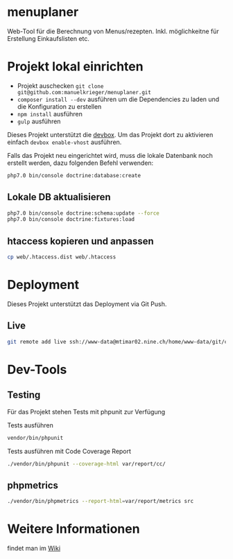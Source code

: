 menuplaner
======
Web-Tool für die Berechnung von Menus/rezepten. Inkl. möglichkeitne für Erstellung Einkaufslisten etc.

# Projekt lokal einrichten
* Projekt auschecken `git clone git@github.com:manuelkrieger/menuplaner.git`
* `composer install --dev` ausführen um die Dependencies zu laden und die Konfiguration zu erstellen
* `npm install` ausführen
* `gulp` ausführen

Dieses Projekt unterstützt die [devbox](https://github.com/semabit/vagrant-phpdev). 
Um das Projekt dort zu aktivieren einfach `devbox enable-vhost` ausführen.

Falls das Projekt neu eingerichtet wird, muss die lokale Datenbank noch erstellt werden, dazu folgenden Befehl verwenden:
```bash
php7.0 bin/console doctrine:database:create
```

## Lokale DB aktualisieren
```bash
php7.0 bin/console doctrine:schema:update --force
php7.0 bin/console doctrine:fixtures:load
```

## htaccess kopieren und anpassen
```bash
cp web/.htaccess.dist web/.htaccess 
```

# Deployment
Dieses Projekt unterstützt das Deployment via Git Push.

## Live
```bash
git remote add live ssh://www-data@mtimar02.nine.ch/home/www-data/git/cct.git
```

# Dev-Tools

## Testing
Für das Projekt stehen Tests mit phpunit zur Verfügung

Tests ausführen
```bash
vendor/bin/phpunit
```
Tests ausführen mit Code Coverage Report
```bash
./vendor/bin/phpunit --coverage-html var/report/cc/
```

## phpmetrics
```bash
./vendor/bin/phpmetrics --report-html=var/report/metrics src
```

# Weitere Informationen
findet man im [Wiki](https://github.com/semabit/gk-cct/wiki)
